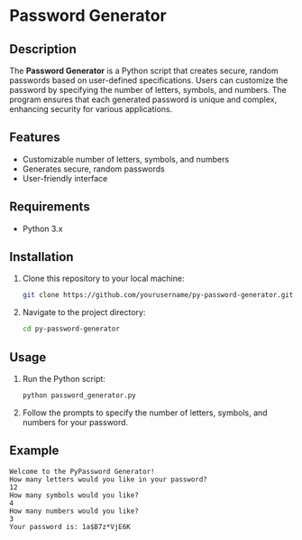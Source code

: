 # Password Generator

## Description

The **Password Generator** is a Python script that creates secure, random passwords based on user-defined specifications. Users can customize the password by specifying the number of letters, symbols, and numbers. The program ensures that each generated password is unique and complex, enhancing security for various applications.

## Features

- Customizable number of letters, symbols, and numbers
- Generates secure, random passwords
- User-friendly interface

## Requirements

- Python 3.x

## Installation

1. Clone this repository to your local machine:
    ```bash
    git clone https://github.com/yourusername/py-password-generator.git
    ```

2. Navigate to the project directory:
    ```bash
    cd py-password-generator
    ```

## Usage

1. Run the Python script:
    ```bash
    python password_generator.py
    ```

2. Follow the prompts to specify the number of letters, symbols, and numbers for your password.

## Example

```plaintext
Welcome to the PyPassword Generator!
How many letters would you like in your password?
12
How many symbols would you like?
4
How many numbers would you like?
3
Your password is: 1a$B7z*VjE6K

